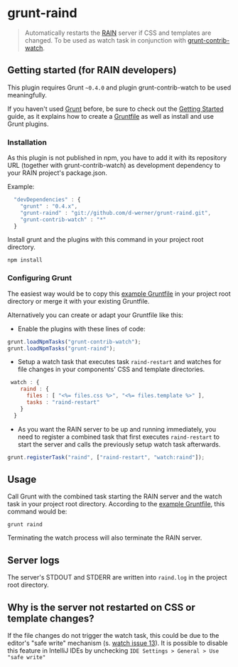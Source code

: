 grunt-raind
===================

> Automatically restarts the [RAIN](https://github.com/rainjs/rainjs) server if CSS and templates are changed.
> To be used as watch task in conjunction with [grunt-contrib-watch](https://github.com/gruntjs/grunt-contrib-watch).

## Getting started (for RAIN developers)
This plugin requires Grunt `~0.4.0` and plugin grunt-contrib-watch to be used meaningfully.

If you haven't used [Grunt](http://gruntjs.com/) before, be sure to check out the [Getting Started](http://gruntjs.com/getting-started) guide, as it explains how to create a [Gruntfile](http://gruntjs.com/sample-gruntfile) as well as install and use Grunt plugins.

### Installation
As this plugin is not published in npm, you have to add it with its repository URL (together with grunt-contrib-watch) as development dependency to your RAIN project's package.json.

Example:
```js
  "devDependencies" : {
    "grunt" : "0.4.x",
    "grunt-raind" : "git://github.com/d-werner/grunt-raind.git",
    "grunt-contrib-watch" : "*"
  }
```

Install grunt and the plugins with this command in your project root directory.

```shell
npm install
```

### Configuring Grunt

The easiest way would be to copy this [example Gruntfile](https://github.com/d-werner/grunt-raind/blob/master/watch_example/Gruntfile.js) in your project root directory or merge it with your existing Gruntfile.

Alternatively you can create or adapt your Gruntfile like this:

* Enable the plugins with these lines of code:

```js
grunt.loadNpmTasks("grunt-contrib-watch");
grunt.loadNpmTasks("grunt-raind");
```

* Setup a watch task that executes task `raind-restart` and watches for file changes in your components' CSS and template directories.

```js
 watch : {
    raind : {
      files : [ "<%= files.css %>", "<%= files.template %>" ],
      tasks : "raind-restart"
    }
  }
```
* As you want the RAIN server to be up and running immediately, you need to register a combined task that first executes `raind-restart` to start the server and calls the previously setup watch task afterwards.

```js
grunt.registerTask("raind", ["raind-restart", "watch:raind"]);
```


## Usage

Call Grunt with the combined task starting the RAIN server and the watch task in your project root directory.
According to the [example Gruntfile](https://github.com/d-werner/grunt-raind/blob/master/watch_example/Gruntfile.js), this command would be:

```shell
grunt raind
```

Terminating the watch process will also terminate the RAIN server.

## Server logs

The server's STDOUT and STDERR are written into `raind.log` in the project root directory.

## Why is the server not restarted on CSS or template changes?

If the file changes do not trigger the watch task, this could be due to the editor's "safe write" mechanism (s. [watch issue 13](https://github.com/gruntjs/grunt-contrib-watch/issues/13#issuecomment-11179084)).
It is possible to disable this feature in IntelliJ IDEs by unchecking `IDE Settings > General > Use "safe write"`
